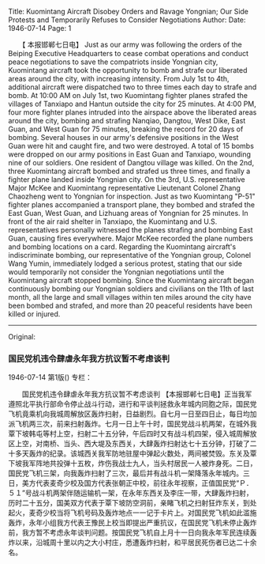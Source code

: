 Title: Kuomintang Aircraft Disobey Orders and Ravage Yongnian; Our Side Protests and Temporarily Refuses to Consider Negotiations
Author:
Date: 1946-07-14
Page: 1

　　【 本报邯郸七日电】 Just as our army was following the orders of the Beiping Executive Headquarters to cease combat operations and conduct peace negotiations to save the compatriots inside Yongnian city, Kuomintang aircraft took the opportunity to bomb and strafe our liberated areas around the city, with increasing intensity. From July 1st to 4th, additional aircraft were dispatched two to three times each day to strafe and bomb. At 10:00 AM on July 1st, two Kuomintang fighter planes strafed the villages of Tanxiapo and Hantun outside the city for 25 minutes. At 4:00 PM, four more fighter planes intruded into the airspace above the liberated areas around the city, bombing and strafing Nanqiao, Dangtou, West Dike, East Guan, and West Guan for 75 minutes, breaking the record for 20 days of bombing. Several houses in our army's defensive positions in the West Guan were hit and caught fire, and two were destroyed. A total of 15 bombs were dropped on our army positions in East Guan and Tanxiapo, wounding nine of our soldiers. One resident of Dangtou village was killed. On the 2nd, three Kuomintang aircraft bombed and strafed us three times, and finally a fighter plane landed inside Yongnian city. On the 3rd, U.S. representative Major McKee and Kuomintang representative Lieutenant Colonel Zhang Chaozheng went to Yongnian for inspection. Just as two Kuomintang "P-51" fighter planes accompanied a transport plane, they bombed and strafed the East Guan, West Guan, and Lizhuang areas of Yongnian for 25 minutes. In front of the air raid shelter in Tanxiapo, the Kuomintang and U.S. representatives personally witnessed the planes strafing and bombing East Guan, causing fires everywhere. Major McKee recorded the plane numbers and bombing locations on a card. Regarding the Kuomintang aircraft's indiscriminate bombing, our representative of the Yongnian group, Colonel Wang Yumin, immediately lodged a serious protest, stating that our side would temporarily not consider the Yongnian negotiations until the Kuomintang aircraft stopped bombing. Since the Kuomintang aircraft began continuously bombing our Yongnian soldiers and civilians on the 11th of last month, all the large and small villages within ten miles around the city have been bombed and strafed, and more than 20 peaceful residents have been killed or injured.



<hr /> 

Original: 


### 国民党机违令肆虐永年我方抗议暂不考虑谈判

1946-07-14
第1版()
专栏：

　　国民党机违令肆虐永年我方抗议暂不考虑谈判
    【本报邯郸七日电】正当我军遵照北平执行部命令停止战斗行动，进行和平谈判拯救永年城内同胞之际，国民党飞机竟乘机向我城周解放区轰炸扫射，日益剧烈。自七月一日至四日止，每日均加派飞机两三次，前来扫射轰炸。七月一日上午十时，国民党战斗机两架，在城外我覃下坡韩屯等村上空，扫射二十五分钟，午后四时又有战斗机四架，侵入城周解放区上空，对南桥、当头、西大堤及东西关，大肆轰炸扫射达七十五分钟，打破了二十多天轰炸的纪录。该城西关我军防地驻屋中弹起火数处，两间被焚毁。东关及覃下坡我军阵地共投弹十五枚，炸伤我战士九人，当头村居民一人被炸身死。二日，国民党飞机三架，向我轰炸扫射了三次，最后并有战斗机一架降落永年城内。三日，美方代表麦奇少校及国方代表张朝正中校，前往永年视察，正值国民党“Ｐ．５１”号战斗机两架伴随运输机一架，在永年东西关及李庄一带，大肆轰炸扫射，历时二十五分，国美双方代表于覃下坡防空洞前，亲睹飞机之扫射狂炸东关，到处起火，麦奇少校当将飞机号码及轰炸地点一一记于卡片上。对国民党飞机如此滥施轰炸，永年小组我方代表王豫民上校当即提出严重抗议，在国民党飞机未停止轰炸前，我方暂不考虑永年谈判问题。按国民党飞机自上月十一日向我永年军民连续轰炸以来，沿城周十里以内之大小村庄，悉遭轰炸扫射，和平居民死伤者已达二十余名。
